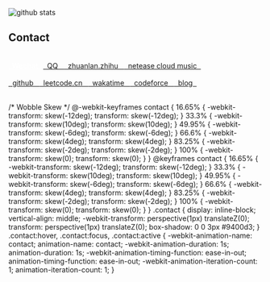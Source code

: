 
![github stats](https://github-readme-stats.vercel.app/api?username=fengwei2002&show_icons=true)

## Contact 

</br>

<span class="contact">
<a href="https://raw.githubusercontent.com/fengwei2002/Pictures_01/master/wx.jpg" title="CIKI1F" style="color:#FFF;font-weight:bold;"> &nbsp Wechat &nbsp  </a>
</span>

<span class="contact">
<a href="https://raw.githubusercontent.com/fengwei2002/Pictures_01/master/QQ.jpg" title="2480417969/2928256681"> &nbsp QQ &nbsp </a>
</span>

<span class="contact">
<a href="https://zhuanlan.zhihu.com/fengwei2002" title="konngkonng"> &nbsp zhuanlan.zhihu &nbsp </a>
</span>

<span class="contact">
<a href="http://music.163.com/m/user/home?id=440040659" title="kycu">  &nbsp netease cloud music &nbsp </a>
</span>

</br>

</br>

<span class="contact">
<a href="https://github.com/fengwei2002" title="fengwei2002"> &nbsp github &nbsp </a>
</span>

<span class="contact">
<a href="https://leetcode-cn.com/u/fengwei2002/" title="fengwei2002"> &nbsp leetcode.cn &nbsp </a>
</span>

<span class="contact">
<a href="https://wakatime.com/@fengwei2002" title="fengwei2002"> &nbsp wakatime &nbsp </a>
</span>

<span class="contact">
<a href="http://codeforces.com/profile/KONNG#" title="KONNG"> &nbsp codeforce &nbsp </a>
</span>

<span class="contact">
<a href="https://feng-w.cn" title="feng-w.cn"> &nbsp blog &nbsp </a>
</span>
</br>

</br>

/* Wobble Skew */
@-webkit-keyframes contact {
  16.65% {
    -webkit-transform: skew(-12deg);
    transform: skew(-12deg);
  }
  33.3% {
    -webkit-transform: skew(10deg);
    transform: skew(10deg);
  }
  49.95% {
    -webkit-transform: skew(-6deg);
    transform: skew(-6deg);
  }
  66.6% {
    -webkit-transform: skew(4deg);
    transform: skew(4deg);
  }
  83.25% {
    -webkit-transform: skew(-2deg);
    transform: skew(-2deg);
  }
  100% {
    -webkit-transform: skew(0);
    transform: skew(0);
  }
}
@keyframes contact {
  16.65% {
    -webkit-transform: skew(-12deg);
    transform: skew(-12deg);
  }
  33.3% {
    -webkit-transform: skew(10deg);
    transform: skew(10deg);
  }
  49.95% {
    -webkit-transform: skew(-6deg);
    transform: skew(-6deg);
  }
  66.6% {
    -webkit-transform: skew(4deg);
    transform: skew(4deg);
  }
  83.25% {
    -webkit-transform: skew(-2deg);
    transform: skew(-2deg);
  }
  100% {
    -webkit-transform: skew(0);
    transform: skew(0);
  }
}
.contact {
  display: inline-block;
  vertical-align: middle;
  -webkit-transform: perspective(1px) translateZ(0);
  transform: perspective(1px) translateZ(0);
  box-shadow: 0 0 3px #9400d3;
}
.contact:hover, .contact:focus, .contact:active {
  -webkit-animation-name: contact;
  animation-name: contact;
  -webkit-animation-duration: 1s;
  animation-duration: 1s;
  -webkit-animation-timing-function: ease-in-out;
  animation-timing-function: ease-in-out;
  -webkit-animation-iteration-count: 1;
  animation-iteration-count: 1;
}
